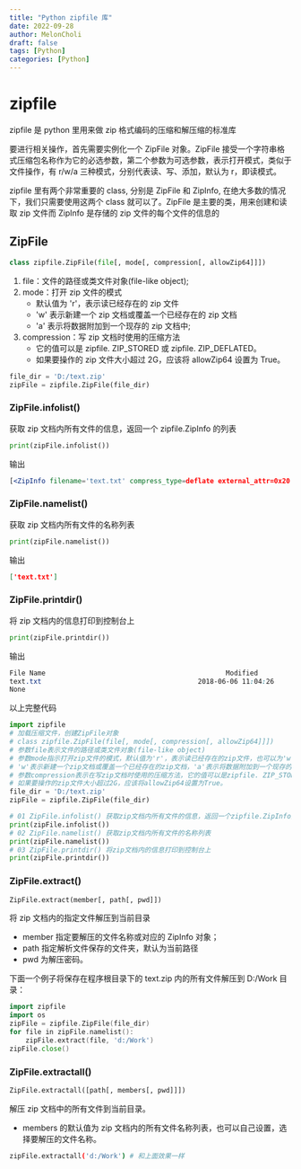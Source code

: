 ```yaml
---
title: "Python zipfile 库"
date: 2022-09-28
author: MelonCholi
draft: false
tags: [Python]
categories: [Python]
---
```


# zipfile

zipfile 是 python 里用来做 zip 格式编码的压缩和解压缩的标准库

要进行相关操作，首先需要实例化一个 ZipFile 对象。ZipFile 接受一个字符串格式压缩包名称作为它的必选参数，第二个参数为可选参数，表示打开模式，类似于文件操作，有 r/w/a 三种模式，分别代表读、写、添加，默认为 r，即读模式。

zipfile 里有两个非常重要的 class, 分别是 ZipFile 和 ZipInfo, 在绝大多数的情况下，我们只需要使用这两个 class 就可以了。ZipFile 是主要的类，用来创建和读取 zip 文件而 ZipInfo 是存储的 zip 文件的每个文件的信息的

## ZipFile

```py
class zipfile.ZipFile(file[, mode[, compression[, allowZip64]]])
```

1. file：文件的路径或类文件对象(file-like object);
2. mode：打开 zip 文件的模式
    - 默认值为 'r'，表示读已经存在的 zip 文件
    - 'w' 表示新建一个 zip 文档或覆盖一个已经存在的 zip 文档
    - 'a' 表示将数据附加到一个现存的 zip 文档中;
3. compression：写 zip 文档时使用的压缩方法
    - 它的值可以是 zipfile. ZIP_STORED 或 zipfile. ZIP_DEFLATED。
    - 如果要操作的 zip 文件大小超过 2G，应该将 allowZip64 设置为 True。

```py
file_dir = 'D:/text.zip'
zipFile = zipfile.ZipFile(file_dir)
```

### ZipFile.infolist()

获取 zip 文档内所有文件的信息，返回一个 zipfile.ZipInfo 的列表

```py
print(zipFile.infolist())
```

输出

```jsx
[<ZipInfo filename='text.txt' compress_type=deflate external_attr=0x20 file_size=13 compress_size=15>]
```

### ZipFile.namelist()

获取 zip 文档内所有文件的名称列表

```py
print(zipFile.namelist())
```

输出

```json
['text.txt']
```

### ZipFile.printdir()

将 zip 文档内的信息打印到控制台上

```py
print(zipFile.printdir())
```

输出

```css
File Name                                             Modified             Size
text.txt                                       2018-06-06 11:04:26           13
None
```

以上完整代码

```python
import zipfile
# 加载压缩文件，创建ZipFile对象
# class zipfile.ZipFile(file[, mode[, compression[, allowZip64]]])
# 参数file表示文件的路径或类文件对象(file-like object)
# 参数mode指示打开zip文件的模式，默认值为'r'，表示读已经存在的zip文件，也可以为'w'或'a'，
# 'w'表示新建一个zip文档或覆盖一个已经存在的zip文档，'a'表示将数据附加到一个现存的zip文档中
# 参数compression表示在写zip文档时使用的压缩方法，它的值可以是zipfile. ZIP_STORED 或zipfile. ZIP_DEFLATED。
# 如果要操作的zip文件大小超过2G，应该将allowZip64设置为True。
file_dir = 'D:/text.zip'
zipFile = zipfile.ZipFile(file_dir)

# 01 ZipFile.infolist() 获取zip文档内所有文件的信息，返回一个zipfile.ZipInfo的列表
print(zipFile.infolist())
# 02 ZipFile.namelist() 获取zip文档内所有文件的名称列表
print(zipFile.namelist())
# 03 ZipFile.printdir() 将zip文档内的信息打印到控制台上
print(zipFile.printdir())
```

### ZipFile.extract()

```py
ZipFile.extract(member[, path[, pwd]])
```

将 zip 文档内的指定文件解压到当前目录

- member 指定要解压的文件名称或对应的 ZipInfo 对象；
- path 指定解析文件保存的文件夹，默认为当前路径
- pwd 为解压密码。

下面一个例子将保存在程序根目录下的 text.zip 内的所有文件解压到 D:/Work 目录：

```go
import zipfile
import os
zipFile = zipfile.ZipFile(file_dir)
for file in zipFile.namelist():
    zipFile.extract(file, 'd:/Work')
zipFile.close()
```

### ZipFile.extractall()

```py
ZipFile.extractall([path[, members[, pwd]]])
```

解压 zip 文档中的所有文件到当前目录。

- members 的默认值为 zip 文档内的所有文件名称列表，也可以自己设置，选择要解压的文件名称。

```bash
zipFile.extractall('d:/Work') # 和上面效果一样
```
